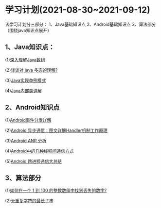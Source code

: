 # 学习计划(2021-08-30~2021-09-12)
该学习计划分三部分：
1、Java基础知识点
2、Android基础知识点
3、算法部分（围绕java知识点展开）

## 1、Java知识点：
(1)[深入理解Java数组](https://dunwu.github.io/javacore/basics/java-array.html#_1-%E7%AE%80%E4%BB%8B)

(2)[谈谈对 java 多态的理解?](https://blog.csdn.net/zhangqiluGrubby/article/details/109487009)

(3)[Java实现单例模式](https://blog.csdn.net/u011595939/article/details/79972371)

(4)[Java内部类详解](https://www.cnblogs.com/dolphin0520/p/3811445.html)

## 2、Android知识点
(1)[Android事件分发详解](https://www.jianshu.com/p/38015afcdb58)

(2)[Android 异步通信：图文详解Handler机制工作原理](https://blog.csdn.net/carson_ho/article/details/80175876)

(3)[Android ANR 分析](https://www.jianshu.com/p/108299cecd90)

(4)[Android中的几种线程间通信方式](https://blog.csdn.net/small_and_smallworld/article/details/72791384)

(5)[Android 跨进程通信大总结](https://blog.csdn.net/zhaoyanjun6/article/details/111553746)

## 3、算法部分
(1)[如何在一个 1 到 100 的整数数组中找到丢失的数字?](https://blog.csdn.net/feilang00/article/details/95312062)

(2)[无重复字符的最长子串](https://leetcode-cn.com/problems/longest-substring-without-repeating-characters/)



